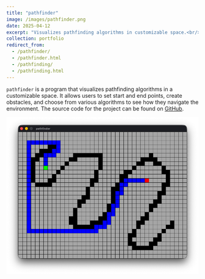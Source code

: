 ```yaml
---
title: "pathfinder"
image: /images/pathfinder.png
date: 2025-04-12
excerpt: "Visualizes pathfinding algorithms in customizable space.<br/><a href='/portfolio/pathfinder'><img src='/images/pathfinder.png'></a>"
collection: portfolio
redirect_from:
  - /pathfinder/
  - /pathfinder.html
  - /pathfinding/
  - /pathfinding.html
---
```


`pathfinder` is a program that visualizes pathfinding algorithms in a customizable space. It allows users to set start and end points, create obstacles, and choose from various algorithms to see how they navigate the environment. The source code for the project can be found on [GitHub](https://github.com/jacob-thompson/pathfinder).

![pathfinder](/images/pathfinder.png)
